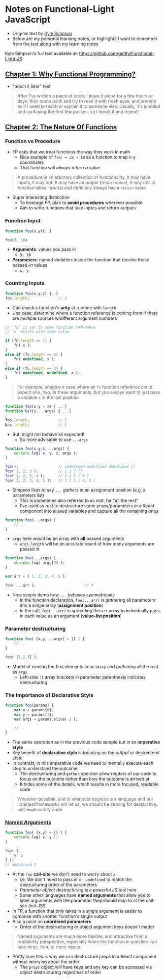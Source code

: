 # Notes on Functional-Light JavaScript

- Original text by [Kyle Simpson](https://github.com/getify)
- Below are my personal learning notes, or highlights I want to remember from the text along with my learning notes

Kyle Simpson's full text available at: https://github.com/getify/Functional-Light-JS


## [Chapter 1: Why Functional Programming?](https://github.com/getify/Functional-Light-JS/blob/master/manuscript/ch1.md/#chapter-1-why-functional-programming)


- "teach it later" test
> After I've written a piece of code, I leave it alone for a few hours or days, then come back and try to read it with fresh eyes, and pretend as if I need to teach or explain it to someone else. Usually, it's jumbled and confusing the first few passes, so I tweak it and repeat!

## [Chapter 2: The Nature Of Functions](https://github.com/getify/Functional-Light-JS/blob/master/manuscript/ch2.md/#chapter-2-the-nature-of-functions)

### Function vs Procedure

- FP asks that we treat functions the way they work in math
  - Nice example of `f(x) = 2x + 10` as a function to map x-y coordinates 
  - That function will _always return a value_ 

> A procedure is an arbitrary collection of functionality. It may have inputs, it may not. It may have an output (return value), it may not.
> A function takes input(s) and definitely always has a `return` value.
- Super interesting distinction
  - To leverage FP, plan to __avoid procedures__ wherever possible
  - Aim to write functions that take inputs and return outputs

### Function Input

```js 
function foo(x,y){..}

foo(3, 10)
```
- __Arguments__: values you pass in
  - `3, 10`  
- __Parameters__: named variables inside the function that receive those passed-in values
  - `x, y`


### Counting Inputs
  
```js
function foo(x,y,z) {..}
foo.length;             // 3
```

- Can check a function's __arity__ at runtime with `length`
 - Use case: determine where a function reference is coming from if there are multiple sources w/different argument numbers

```js
// `fn` is set to some function reference
// `x` exists with some value

if (fn.length == 1) {
    fn( x );
}
else if (fn.length == 2) {
    fn( undefined, x );
}
else if (fn.length == 3) {
    fn( undefined, undefined, x );
}
```

> For example, imagine a case where an `fn` function reference could expect one, two, or three arguments, but you always want to just pass a variable `x` in the last position

```js
function foo(x,y = 2) { .. }
function bar(x,...args) { .. }

foo.length;             // 1
bar.length;             // 1
```
- But, might not behave as expected!
  - So more advisable to use `...args`

```js
function foo(x,y,z,...args) {
    console.log( x, y, z, args );
}

foo();                  // undefined undefined undefined []
foo( 1, 2, 3 );         // 1 2 3 []
foo( 1, 2, 3, 4 );      // 1 2 3 [ 4 ]
foo( 1, 2, 3, 4, 5 );   // 1 2 3 [ 4, 5 ]
```
- Simpson likes to say `...` _gathers_ in an assignment position (e.g. a parameters list) 
  - This is sometimes also referred to as _rest_, for "all the rest" 
  - I've used as _rest_ to destructure some props/parameters in a React component into aliased variables and capture all the remaining ones

```js
function foo(...args) {
    // ..
}
```
- `args` here would be an array with __all__ passed arguments
  - `args.length` will be an accurate count of how many arguments are passed in


```js
function foo(...args) {
    console.log( args[3] );
}

var arr = [ 1, 2, 3, 4, 5 ];

foo( ...arr );                      // 4
```
- Nice simple demo how `...` behaves _symmetrically_
  - In the function declaration, `foo(...arr)` is _gathering_ all parameters into a single array (__assignment position__)
  - In the call, `foo(...arr)` is spreading the `arr` array to individually pass in each value as an argument (__value-list position__)


### Parameter destructuring

```js
function foo( [x,y,...args] = [] ) {
    // ..
}

foo( [1,2,3] );
```
- Model of naming the first elements in an array and _gathering_ all the rest as `args`
  - Left-side `[]` array brackets in parameter parenthesis indicates destructuring

### The Importance of Declarative Style

```js
function foo(params) {
    var x = params[0];
    var y = params[1];
    var args = params.slice( 2 );

    // ..
}
```
- The same operation as in the previous code sample but in an __imperative style__
- Key benefit of __declarative style__ is focusing on the _output_ or desired end state
- In contrast, in this imperative code we need to mentally execute each step to understand the outcome
  - The destructuring and `gather` operator allow readers of our code to focus on the outcome rather than _how_ the outcome is arrived at
  - It hides some of the details, which results in more focused, readable code

> Wherever possible, and to whatever degrees our language and our libraries/frameworks will let us, we should be striving for declarative, self-explanatory code.


### [Named Arguments](https://github.com/getify/Functional-Light-JS/blob/master/manuscript/ch2.md/#named-arguments)

```js
function foo( {x,y} = {} ) {
    console.log( x, y );
}

foo( {
    y: 3
} );  
// undefined 3
```
- At the `foo` __call-site__ we don't need to worry about `x`
  - i.e. We don't need to pass in `x: undefined` to match the destructuring order of the parameters
  - _Parameter object destructuring_ is a powerful JS tool here
  - Some other languages have __named arguments__ that allow you to label arguments with the parameter they should map to at the call-site (not JS!)
- In FP, a function that only takes in a single argument is easier to compose with another function's single output
- Also a point on __unordered parameters__
  - Order of the destructuring or object argument keys doesn't matter
> Named arguments are much more flexible, and attractive from a readability perspective, especially when the function in question can take three, four, or more inputs.
- Pretty sure this is why we can destructure props in a React component without worrying about the order
  - The `props` object will have keys and any key can be accessed via object destructuring regardless of order
